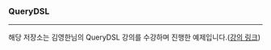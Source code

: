 ### QueryDSL
*** 
해당 저장소는 김영한님의 QueryDSL 강의를 수강하며 진행한 예제입니다.([강의 링크](https://www.inflearn.com/course/querydsl-%EC%8B%A4%EC%A0%84))

